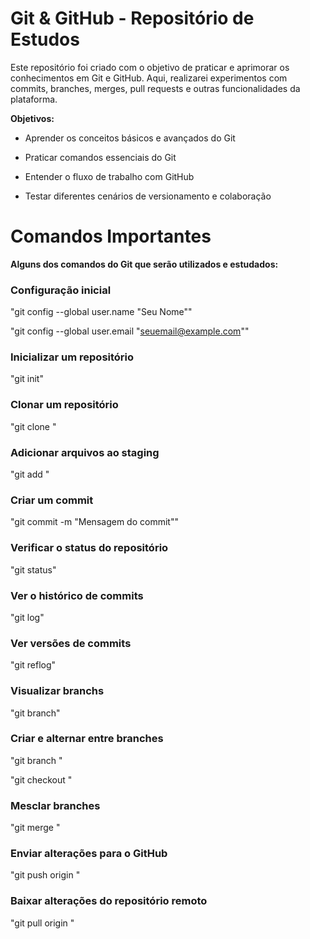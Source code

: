 # Git & GitHub - Repositório de Estudos

Este repositório foi criado com o objetivo de praticar e aprimorar os conhecimentos em Git e GitHub. Aqui, realizarei experimentos com commits, branches, merges, pull requests e outras funcionalidades da plataforma.

**Objetivos:**

- Aprender os conceitos básicos e avançados do Git

- Praticar comandos essenciais do Git

- Entender o fluxo de trabalho com GitHub

- Testar diferentes cenários de versionamento e colaboração

# Comandos Importantes

**Alguns dos comandos do Git que serão utilizados e estudados:**

### Configuração inicial
"git config --global user.name "Seu Nome""

"git config --global user.email "seuemail@example.com""


### Inicializar um repositório
"git init"


### Clonar um repositório
"git clone <URL-do-repositorio>"


### Adicionar arquivos ao staging
"git add <arquivo>"


### Criar um commit
"git commit -m "Mensagem do commit""


### Verificar o status do repositório
"git status"


### Ver o histórico de commits
"git log"


### Ver versões de commits
"git reflog"


### Visualizar branchs
"git branch"


### Criar e alternar entre branches
"git branch <nome-da-branch>"

"git checkout <nome-da-branch>"


### Mesclar branches
"git merge <nome-da-branch>"


### Enviar alterações para o GitHub
"git push origin <nome-da-branch>"


### Baixar alterações do repositório remoto
"git pull origin <nome-da-branch>"
